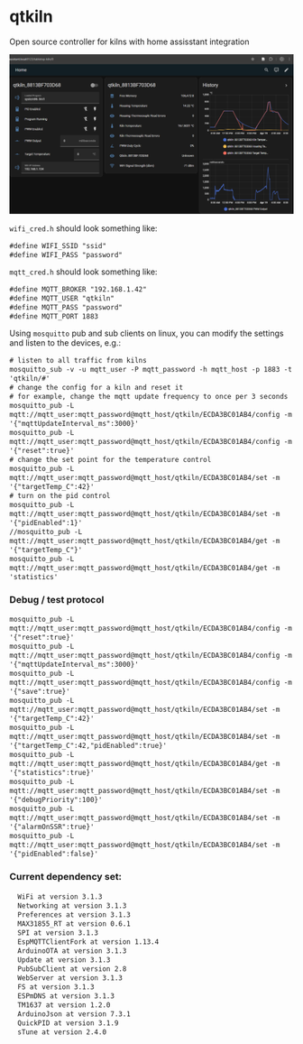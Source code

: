 # qtkiln
Open source controller for kilns with home assisstant integration

![Home Assistant Integration Screenshot](homeassistant.png?raw=true "Home Assistant Integration Screenshot")


`wifi_cred.h` should look something like:
```
#define WIFI_SSID "ssid"
#define WIFI_PASS "password"
```

`mqtt_cred.h` should look something like:
```
#define MQTT_BROKER "192.168.1.42"
#define MQTT_USER "qtkiln"
#define MQTT_PASS "password"
#define MQTT_PORT 1883
```

Using `mosquitto` pub and sub clients on linux, you can modify the settings and listen to the devices, e.g.:
```
# listen to all traffic from kilns
mosquitto_sub -v -u mqtt_user -P mqtt_password -h mqtt_host -p 1883 -t 'qtkiln/#'
# change the config for a kiln and reset it
# for example, change the mqtt update frequency to once per 3 seconds
mosquitto_pub -L mqtt://mqtt_user:mqtt_password@mqtt_host/qtkiln/ECDA3BC01AB4/config -m '{"mqttUpdateInterval_ms":3000}'
mosquitto_pub -L mqtt://mqtt_user:mqtt_password@mqtt_host/qtkiln/ECDA3BC01AB4/config -m '{"reset":true}'
# change the set point for the temperature control
mosquitto_pub -L mqtt://mqtt_user:mqtt_password@mqtt_host/qtkiln/ECDA3BC01AB4/set -m '{"targetTemp_C":42}'
# turn on the pid control
mosquitto_pub -L mqtt://mqtt_user:mqtt_password@mqtt_host/qtkiln/ECDA3BC01AB4/set -m '{"pidEnabled":1}'
//mosquitto_pub -L mqtt://mqtt_user:mqtt_password@mqtt_host/qtkiln/ECDA3BC01AB4/get -m '{"targetTemp_C"}'
mosquitto_pub -L mqtt://mqtt_user:mqtt_password@mqtt_host/qtkiln/ECDA3BC01AB4/get -m 'statistics'
```

### Debug / test protocol
```
mosquitto_pub -L mqtt://mqtt_user:mqtt_password@mqtt_host/qtkiln/ECDA3BC01AB4/config -m '{"reset":true}'
mosquitto_pub -L mqtt://mqtt_user:mqtt_password@mqtt_host/qtkiln/ECDA3BC01AB4/config -m '{"mqttUpdateInterval_ms":3000}'
mosquitto_pub -L mqtt://mqtt_user:mqtt_password@mqtt_host/qtkiln/ECDA3BC01AB4/config -m '{"save":true}'
mosquitto_pub -L mqtt://mqtt_user:mqtt_password@mqtt_host/qtkiln/ECDA3BC01AB4/set -m '{"targetTemp_C":42}'
mosquitto_pub -L mqtt://mqtt_user:mqtt_password@mqtt_host/qtkiln/ECDA3BC01AB4/set -m '{"targetTemp_C":42,"pidEnabled":true}'
mosquitto_pub -L mqtt://mqtt_user:mqtt_password@mqtt_host/qtkiln/ECDA3BC01AB4/get -m '{"statistics":true}'
mosquitto_pub -L mqtt://mqtt_user:mqtt_password@mqtt_host/qtkiln/ECDA3BC01AB4/set -m '{"debugPriority":100}'
mosquitto_pub -L mqtt://mqtt_user:mqtt_password@mqtt_host/qtkiln/ECDA3BC01AB4/set -m '{"alarmOnSSR":true}'
mosquitto_pub -L mqtt://mqtt_user:mqtt_password@mqtt_host/qtkiln/ECDA3BC01AB4/set -m '{"pidEnabled":false}'
```

### Current dependency set:
```
  WiFi at version 3.1.3
  Networking at version 3.1.3
  Preferences at version 3.1.3
  MAX31855_RT at version 0.6.1
  SPI at version 3.1.3
  EspMQTTClientFork at version 1.13.4
  ArduinoOTA at version 3.1.3
  Update at version 3.1.3
  PubSubClient at version 2.8
  WebServer at version 3.1.3
  FS at version 3.1.3
  ESPmDNS at version 3.1.3
  TM1637 at version 1.2.0
  ArduinoJson at version 7.3.1
  QuickPID at version 3.1.9
  sTune at version 2.4.0
```
